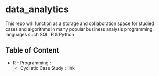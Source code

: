 # data_analytics

This repo will function as a storage and collaboration space for studied cases and algorithms in many popular business analysis programming languages such SQL, R &amp; Python

## Table of Content

* R - Programming :
  * Cyclistic Case Study : link
